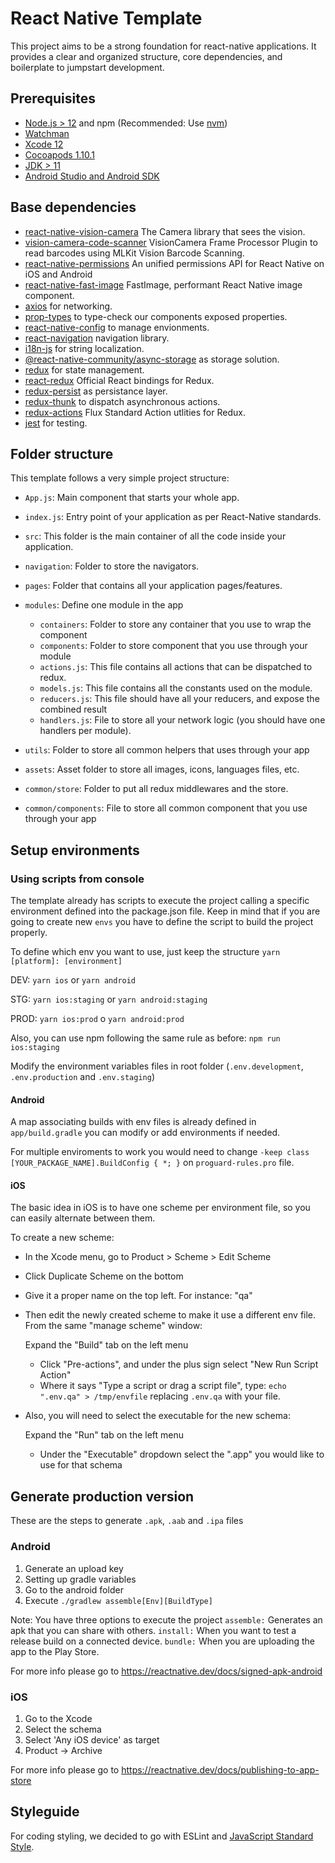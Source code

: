 # React Native Template

This project aims to be a strong foundation for react-native applications. It provides a clear and organized structure, core dependencies, and boilerplate to jumpstart development.

## Prerequisites

- [Node.js > 12](https://nodejs.org) and npm (Recommended: Use [nvm](https://github.com/nvm-sh/nvm))
- [Watchman](https://facebook.github.io/watchman)
- [Xcode 12](https://developer.apple.com/xcode)
- [Cocoapods 1.10.1](https://cocoapods.org)
- [JDK > 11](https://www.oracle.com/java/technologies/javase-jdk11-downloads.html)
- [Android Studio and Android SDK](https://developer.android.com/studio)

## Base dependencies

- [react-native-vision-camera](https://github.com/mrousavy/react-native-vision-camera) The Camera library that sees the vision.
- [vision-camera-code-scanner](https://github.com/rodgomesc/vision-camera-code-scanner#readme) VisionCamera Frame Processor Plugin to read barcodes using MLKit Vision Barcode Scanning.
- [react-native-permissions](https://github.com/zoontek/react-native-permissions#readme) An unified permissions API for React Native on iOS and Android
- [react-native-fast-image](https://github.com/DylanVann/react-native-fast-image) FastImage, performant React Native image component.
- [axios](https://github.com/axios/axios) for networking.
- [prop-types](https://github.com/facebook/prop-types) to type-check our components exposed properties.
- [react-native-config](https://github.com/luggit/react-native-config) to manage envionments.
- [react-navigation](https://reactnavigation.org/) navigation library.
- [i18n-js](https://github.com/fnando/i18n) for string localization.
- [@react-native-community/async-storage](https://github.com/react-native-async-storage/async-storage#readme) as storage solution.
- [redux](https://redux.js.org/) for state management.
- [react-redux](https://github.com/reduxjs/react-redux) Official React bindings for Redux.
- [redux-persist](https://github.com/rt2zz/redux-persist) as persistance layer.
- [redux-thunk](https://github.com/gaearon/redux-thunk) to dispatch asynchronous actions.
- [redux-actions](https://github.com/redux-utilities/redux-actions) Flux Standard Action utlities for Redux.
- [jest](https://facebook.github.io/jest/) for testing.

## Folder structure

This template follows a very simple project structure:


- `App.js`: Main component that starts your whole app.
- `index.js`: Entry point of your application as per React-Native standards.
- `src`: This folder is the main container of all the code inside your application.
- `navigation`: Folder to store the navigators.
- `pages`: Folder that contains all your application pages/features.
- `modules`: Define one module in the app
    - `containers`: Folder to store any container that you use to wrap the component
    - `components`: Folder to store component that you use through your module
    - `actions.js`: This file contains all actions that can be dispatched to redux.
    - `models.js`: This file contains all the constants used on the module.
    - `reducers.js`: This file should have all your reducers, and expose the combined result
    - `handlers.js`: File to store all your network logic (you should have one handlers per module).

- `utils`: Folder to store all common helpers that uses through your app
- `assets`: Asset folder to store all images, icons, languages files, etc.
- `common/store`: Folder to put all redux middlewares and the store.
- `common/components`: File to store all common component that you use through your app

## Setup environments

### Using scripts from console

The template already has scripts to execute the project calling a specific environment defined into the package.json file. Keep in mind that if you are going to create new `envs` you have to define the script to build the project properly.

To define which env you want to use, just keep the structure `yarn [platform]: [environment]`


DEV: `yarn ios` or `yarn android`

STG: `yarn ios:staging` or `yarn android:staging`

PROD: `yarn ios:prod` o `yarn android:prod`

Also, you can use npm following the same rule as before: `npm run ios:staging`

Modify the environment variables files in root folder (`.env.development`, `.env.production` and `.env.staging`)


#### Android

A map associating builds with env files is already defined in `app/build.gradle` you can modify or add environments if needed.

For multiple enviroments to work you would need to change `-keep class [YOUR_PACKAGE_NAME].BuildConfig { *; }` on `proguard-rules.pro` file.

#### iOS

The basic idea in iOS is to have one scheme per environment file, so you can easily alternate between them.

To create a new scheme:

- In the Xcode menu, go to Product > Scheme > Edit Scheme
- Click Duplicate Scheme on the bottom
- Give it a proper name on the top left. For instance: "qa"
- Then edit the newly created scheme to make it use a different env file. From the same "manage scheme" window:

  Expand the "Build" tab on the left menu
  - Click "Pre-actions", and under the plus sign select "New Run Script Action"
  - Where it says "Type a script or drag a script file", type: `echo ".env.qa" > /tmp/envfile` replacing `.env.qa` with your file.
- Also, you will need to select the executable for the new schema:

  Expand the "Run" tab on the left menu
  - Under the "Executable" dropdown select the ".app" you would like to use for that schema

## Generate production version

These are the steps to generate `.apk`, `.aab` and `.ipa` files

### Android

1. Generate an upload key
2. Setting up gradle variables
3. Go to the android folder
4. Execute `./gradlew assemble[Env][BuildType]`

Note: You have three options to execute the project
`assemble:` Generates an apk that you can share with others.
`install:` When you want to test a release build on a connected device.
`bundle:` When you are uploading the app to the Play Store.

For more info please go to https://reactnative.dev/docs/signed-apk-android

### iOS

1. Go to the Xcode
2. Select the schema
3. Select 'Any iOS device' as target
4. Product -> Archive

For more info please go to https://reactnative.dev/docs/publishing-to-app-store

## Styleguide

For coding styling, we decided to go with ESLint and [JavaScript Standard Style](https://standardjs.com).
